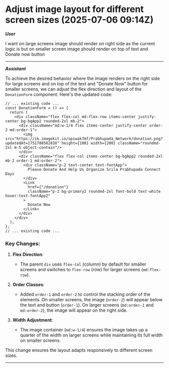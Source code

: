 <!-- Generated by SpecStory -->

# Adjust image layout for different screen sizes (2025-07-06 09:14Z)

_**User**_

I want on large screens image should render on right side as the current logic is but on smaller screen image should render on top of text and Donate now button

---

_**Assistant**_

To achieve the desired behavior where the image renders on the right side for large screens and on top of the text and "Donate Now" button for smaller screens, we can adjust the flex direction and layout of the `DonationForm` component. Here's the updated code:

```language:frontend-main/src/components/DonationForm.tsx
// ... existing code ...
const DonationForm = () => {
  return (
    <div className="flex flex-col md:flex-row items-center justify-center bg-bgApp2 rounded-2xl mb-2">
      <div className="md:w-1/4 flex items-center justify-center order-2 md:order-1">
        <img src="https://ik.imagekit.io/opiwak7mf/Prabhupada_Network/donation.png?updatedAt=1751788582838" height={100} width={200} className="rounded-2xl m-5 object-contain"/>
      </div>
      <div className="flex flex-col items-center bg-bgApp2 rounded-2xl mb-2 order-1 md:order-2">
        <div className="p-2 text-center text-fontApp">
          Please Donate And Help Us Organize Srila Prabhupada Connect Days
        </div>
        <Link
          href={"/donation"}
          className="p-2 bg-primary2 rounded-2xl font-bold text-white hover:text-fontApp2"
        >
          Donate Now
        </Link>
      </div>
    </div>
  );
};
// ... existing code ...
```

### Key Changes:
1. **Flex Direction**:
   - The parent `div` uses `flex-col` (column) by default for smaller screens and switches to `flex-row` (row) for larger screens (`md:flex-row`).

2. **Order Classes**:
   - Added `order-1` and `order-2` to control the stacking order of the elements. On smaller screens, the image (`order-2`) will appear below the text and button (`order-1`). On larger screens (`md:order-1` and `md:order-2`), the image will appear on the right side.

3. **Width Adjustment**:
   - The image container (`md:w-1/4`) ensures the image takes up a quarter of the width on larger screens while maintaining its full width on smaller screens.

This change ensures the layout adapts responsively to different screen sizes.

---

